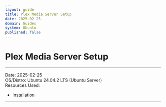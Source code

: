 ```yaml
---
layout: guide
title: Plex Media Server Setup
date: 2025-02-25
domain: Guides
system: Ubuntu
published: false
---
```


# Plex Media Server Setup

---

Date: 2025-02-25  
OS/Distro: Ubuntu 24.04.2 LTS (Ubuntu Server)  
Resources Used:  
- [Installation](https://support.plex.tv/articles/200288586-installation/)

---

